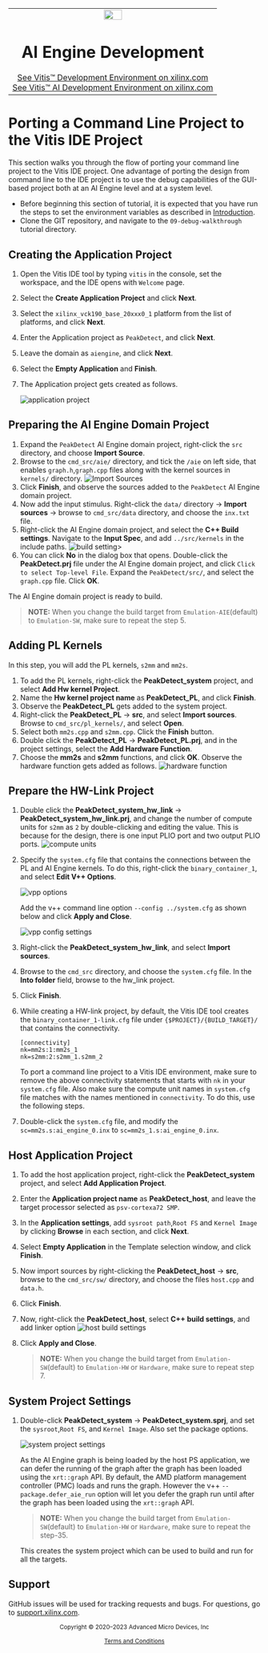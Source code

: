 <table class="sphinxhide" width="100%">
 <tr width="100%">
    <td align="center"><img src="https://raw.githubusercontent.com/Xilinx/Image-Collateral/main/xilinx-logo.png" width="30%"/><h1>AI Engine Development</h1>
    <a href="https://www.xilinx.com/products/design-tools/vitis.html">See Vitis™ Development Environment on xilinx.com</br></a>
    <a href="https://www.xilinx.com/products/design-tools/vitis/vitis-ai.html">See Vitis™ AI Development Environment on xilinx.com</a>
    </td>
 </tr>
</table>

# Porting a Command Line Project to the Vitis IDE Project

This section walks you through the flow of porting your command line project to the Vitis IDE project. One advantage of porting the design from command line to the IDE project is to use the debug capabilities of the GUI-based project both at an AI Engine level and at a system level.

* Before beginning this section of tutorial, it is expected that you have run the steps to set the environment variables as described in [Introduction](./README.md#Introduction).
* Clone the GIT repository, and navigate to the `09-debug-walkthrough` tutorial directory.

## Creating the Application Project

1. Open the Vitis IDE tool by typing `vitis` in the console, set the workspace, and the IDE opens with `Welcome` page.
2. Select the **Create Application Project** and click **Next**.
3. Select the `xilinx_vck190_base_20xxx0_1` platform from the list of platforms, and click **Next**.
4. Enter the Application project as `PeakDetect`, and click **Next**.
5. Leave the domain as `aiengine`, and click **Next**.
6. Select the **Empty Application** and **Finish**. 
7. The Application project gets created as follows.

   ![application project](./Images/application_project.PNG)

## Preparing the AI Engine Domain Project

1. Expand the `PeakDetect` AI Engine domain project, right-click the `src` directory, and choose **Import Source**.
2. Browse to the `cmd_src/aie/` directory, and tick the `/aie` on left side, that enables `graph.h`,`graph.cpp` files along with the kernel sources in `kernels/` directory.
![Import Sources](./Images/import_sources.PNG)
3. Click **Finish**, and observe the sources added to the `PeakDetect` AI Engine domain project.
4. Now add the input stimulus. Right-click the `data/` directory -> **Import sources** -> browse to `cmd_src/data` directory, and choose the `inx.txt` file.
5. Right-click the AI Engine domain project, and select the **C++ Build settings**. Navigate to the **Input Spec**, and add `../src/kernels` in the include paths.
![build setting](./Images/buildSetting_aie.PNG)>
6. You can click **No** in the dialog box that opens. Double-click the **PeakDetect.prj** file under the AI Engine domain project, and click `Click to select Top-level File`. Expand the `PeakDetect/src/`, and select the `graph.cpp` file. Click **OK**.

The AI Engine domain project is ready to build.

>**NOTE:** When you change the build target from `Emulation-AIE`(default) to `Emulation-SW`, make sure to repeat the step 5.

## Adding PL Kernels

In this step, you will add the PL kernels, `s2mm` and `mm2s`.

1. To add the PL kernels, right-click the **PeakDetect_system** project, and select **Add Hw kernel Project**.
2. Name the **Hw kernel project name** as **PeakDetect_PL**, and click **Finish**.
3. Observe the **PeakDetect_PL** gets added to the system project.
4. Right-click the **PeakDetect_PL** -> **src**, and select **Import sources**. Browse to `cmd_src/pl_kernels/`, and select **Open**.
5. Select both `mm2s.cpp` and `s2mm.cpp`. Click the **Finish** button.
6. Double click the **PeakDetect_PL** -> **PeakDetect_PL.prj**, and in the project settings, select the **Add Hardware Function**.
7. Choose the **mm2s** and **s2mm** functions, and click **OK**. Observe the hardware function gets added as follows.
![hardware function](./Images/add_HardwareFunction.PNG")

## Prepare the HW-Link Project

1. Double click the **PeakDetect_system_hw_link** -> **PeakDetect_system_hw_link.prj**, and change the number of compute units for `s2mm` as `2` by double-clicking and editing the value. This is because for the design, there is one input PLIO port and two output PLIO ports.
![compute units](./Images/compute_units.PNG)
2. Specify the `system.cfg` file that contains the connections between the PL and AI Engine kernels. To do this, right-click the `binary_container_1`, and select **Edit V++ Options**.

   ![vpp options](./Images/vpp_options.PNG)

   Add the v++ command line option `--config ../system.cfg` as shown below and click **Apply and Close**.

   ![vpp config settings](./Images/vppConfig_settings.PNG)

3. Right-click the **PeakDetect_system_hw_link**, and select **Import sources**.
4. Browse to the `cmd_src` directory, and choose the `system.cfg` file. In the **Into folder** field, browse to the hw_link project.
5. Click **Finish**.
6. While creating a HW-link project, by default, the Vitis IDE tool creates the `binary_container_1-link.cfg` file under `{$PROJECT}/{BUILD_TARGET}/` that contains the connectivity.

   ```
   [connectivity]
   nk=mm2s:1:mm2s_1
   nk=s2mm:2:s2mm_1.s2mm_2
   ```

   To port a command line project to a Vitis IDE environment, make sure to remove the above connectivity statements that starts with `nk` in your `system.cfg` file.
 Also make sure the compute unit names in `system.cfg` file matches with the names mentioned in `connectivity`. To do this, use the following steps.

7. Double-click the `system.cfg` file, and modify the `sc=mm2s.s:ai_engine_0.inx` to `sc=mm2s_1.s:ai_engine_0.inx`.

## Host Application Project

1. To add the host application project, right-click the **PeakDetect_system** project, and select **Add Application Project**.
2. Enter the **Application project name** as **PeakDetect_host**, and leave the target processor selected as `psv-cortexa72 SMP`.
3. In the **Application settings**, add `sysroot path`,`Root FS` and `Kernel Image` by clicking  **Browse** in each section, and click **Next**.
4. Select **Empty Application** in the Template selection window, and click **Finish**.
5. Now import sources by right-clicking the **PeakDetect_host** -> **src**, browse to the `cmd_src/sw/` directory, and choose the files `host.cpp` and `data.h`.
6. Click **Finish**.
7. Now, right-click the **PeakDetect_host**, select **C++ build settings**, and add linker option
![host build settings](./Images/host_buildSettings.PNG)
8. Click **Apply and Close**.

   >**NOTE:** When you change the build target from `Emulation-SW`(default) to `Emulation-HW` or `Hardware`, make sure to repeat step 7.

## System Project Settings

1. Double-click **PeakDetect_system** -> **PeakDetect_system.sprj**, and set the `sysroot`,`Root FS`, and `Kernel Image`. Also set the package options.

   ![system project settings](./Images/SystemProject_settings.PNG)

   As the AI Engine graph is being loaded by the host PS application, we can defer the running of the graph after the graph has been loaded using the `xrt::graph` API. By default, the AMD platform management controller (PMC) loads and runs the graph. However the v++ `--package.defer_aie_run` option will let you defer the graph run until after the graph has been loaded using the `xrt::graph` API.

   >**NOTE:** When you change the build target from `Emulation-SW`(default) to `Emulation-HW` or `Hardware`, make sure to repeat the step-35.

   This creates the system project which can be used to build and run for all the targets.

## Support

GitHub issues will be used for tracking requests and bugs. For questions, go to [support.xilinx.com](https://support.xilinx.com/).

<p class="sphinxhide" align="center"><sub>Copyright © 2020–2023 Advanced Micro Devices, Inc</sub></p>

<p class="sphinxhide" align="center"><sup><a href="https://www.amd.com/en/corporate/copyright">Terms and Conditions</a></sup></p>
